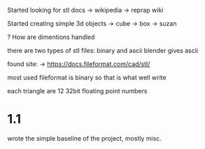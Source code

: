 Started looking for stl docs
 -> wikipedia
 -> reprap wiki

Started creating simple 3d objects
 -> cube
 -> box
 -> suzan

? How are dimentions handled

there are two types of stl files: binary and ascii
blender gives ascii

found site:
-> https://docs.fileformat.com/cad/stl/

most used fileformat is binary so that is what well write

each triangle are 12 32bit floating point numbers

# 1.1
wrote the simple baseline of the project, mostly misc.